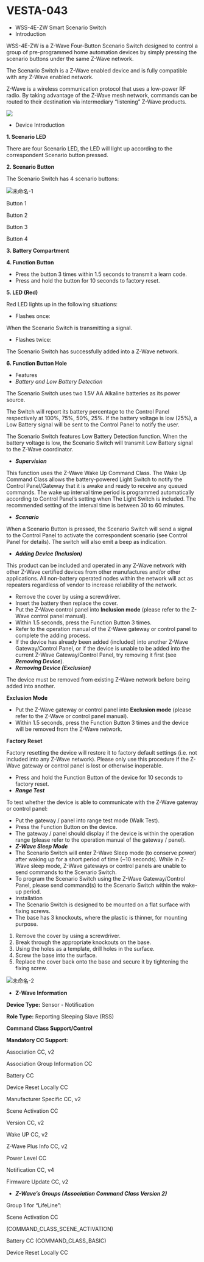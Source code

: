 # VESTA-043

* WSS-4E-ZW Smart Scenario Switch
* Introduction

WSS-4E-ZW is a Z-Wave Four-Button Scenario Switch designed to control a group of pre-programmed home automation devices by simply pressing the scenario buttons under the same Z-Wave network.

The Scenario Switch is a Z-Wave enabled device and is fully compatible with any Z-Wave enabled network.

Z-Wave is a wireless communication protocol that uses a low-power RF radio. By taking advantage of the Z-Wave mesh network, commands can be routed to their destination via intermediary “listening” Z-Wave products.

![](<.gitbook/assets/0 (26).png>)

* Device Introduction

**1. Scenario LED**

There are four Scenario LED, the LED will light up according to the correspondent Scenario button pressed.

**2. Scenario Button**

The Scenario Switch has 4 scenario buttons:

![未命名-1](<.gitbook/assets/1 (18).jpeg>)

Button 1

Button 2

Button 3

Button 4

**3. Battery Compartment**

**4. Function Button**

* Press the button 3 times within 1.5 seconds to transmit a learn code.
* Press and hold the button for 10 seconds to factory reset.

**5. LED (Red)**

Red LED lights up in the following situations:

* Flashes once:

When the Scenario Switch is transmitting a signal.

* Flashes twice:

The Scenario Switch has successfully added into a Z-Wave network.

**6. Function Button Hole**

* Features
* _Battery and Low Battery Detection_

The Scenario Switch uses two 1.5V AA Alkaline batteries as its power source.

The Switch will report its battery percentage to the Control Panel respectively at 100%, 75%, 50%, 25%. If the battery voltage is low (25%), a Low Battery signal will be sent to the Control Panel to notify the user.

The Scenario Switch features Low Battery Detection function. When the battery voltage is low, the Scenario Switch will transmit Low Battery signal to the Z-Wave coordinator.

* _**Supervision**_

This function uses the Z-Wave Wake Up Command Class. The Wake Up Command Class allows the battery-powered Light Switch to notify the Control Panel/Gateway that it is awake and ready to receive any queued commands. The wake up interval time period is programmed automatically according to Control Panel’s setting when The Light Switch is included. The recommended setting of the interval time is between 30 to 60 minutes.

* _**Scenario**_

When a Scenario Button is pressed, the Scenario Switch will send a signal to the Control Panel to activate the correspondent scenario (see Control Panel for details). The switch will also emit a beep as indication.

* _**Adding Device (Inclusion)**_

This product can be included and operated in any Z-Wave network with other Z-Wave certified devices from other manufactures and/or other applications. All non-battery operated nodes within the network will act as repeaters regardless of vendor to increase reliability of the network.

* Remove the cover by using a screwdriver.
* Insert the battery then replace the cover.
* Put the Z-Wave control panel into **Inclusion mode** (please refer to the Z-Wave control panel manual).
* Within 1.5 seconds, press the Function Button 3 times.
* Refer to the operation manual of the Z-Wave gateway or control panel to complete the adding process.
* If the device has already been added (included) into another Z-Wave Gateway/Control Panel, or if the device is unable to be added into the current Z-Wave Gateway/Control Panel, try removing it first (see _**Removing Device**_).
* _**Removing Device (Exclusion)**_

The device must be removed from existing Z-Wave network before being added into another.

**Exclusion Mode**

* Put the Z-Wave gateway or control panel into **Exclusion mode** (please refer to the Z-Wave or control panel manual).
* Within 1.5 seconds, press the Function Button 3 times and the device will be removed from the Z-Wave network.

**Factory Reset**

Factory resetting the device will restore it to factory default settings (i.e. not included into any Z-Wave network). Please only use this procedure if the Z-Wave gateway or control panel is lost or otherwise inoperable.

* Press and hold the Function Button of the device for 10 seconds to factory reset.
* _**Range Test**_

To test whether the device is able to communicate with the Z-Wave gateway or control panel:

* Put the gateway / panel into range test mode (Walk Test).
* Press the Function Button on the device.
* The gateway / panel should display if the device is within the operation range (please refer to the operation manual of the gateway / panel).
* _**Z-Wave Sleep Mode**_
* The Scenario Switch will enter Z-Wave Sleep mode (to conserve power) after waking up for a short period of time (\~10 seconds). While in Z-Wave sleep mode, Z-Wave gateways or control panels are unable to send commands to the Scenario Switch.
* To program the Scenario Switch using the Z-Wave Gateway/Control Panel, please send command(s) to the Scenario Switch within the wake-up period.
* Installation
* The Scenario Switch is designed to be mounted on a flat surface with fixing screws.
* The base has 3 knockouts, where the plastic is thinner, for mounting purpose.

1. Remove the cover by using a screwdriver.
2. Break through the appropriate knockouts on the base.
3. Using the holes as a template, drill holes in the surface.
4. Screw the base into the surface.
5. Replace the cover back onto the base and secure it by tightening the fixing screw.

![未命名-2](<.gitbook/assets/2 (13).jpeg>)

* **Z-Wave Information**

**Device Type:** Sensor - Notification

**Role Type:** Reporting Sleeping Slave (RSS)

**Command Class Support/Control**

**Mandatory CC Support:**&#x20;

Association CC, v2

Association Group Information CC

Battery CC

Device Reset Locally CC

Manufacturer Specific CC, v2

Scene Activation CC

Version CC, v2

Wake UP CC, v2

Z-Wave Plus Info CC, v2

Power Level CC

Notification CC, v4

Firmware Update CC, v2

* _**Z-Wave’s Groups (Association Command Class Version 2)**_

Group 1 for “LifeLine”:

Scene Activation CC

(COMMAND\_CLASS\_SCENE\_ACTIVATION)

Battery CC (COMMAND\_CLASS\_BASIC)

Device Reset Locally CC
